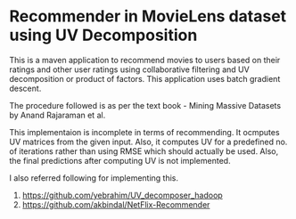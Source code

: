 Recommender in MovieLens dataset using UV Decomposition
=====================

This is a maven application to recommend movies to users based on their ratings and other user ratings using collaborative filtering and UV decomposition or product of factors. This application uses batch gradient descent.

The procedure followed is as per the text book - Mining Massive Datasets by Anand Rajaraman et al.

This implementaion is incomplete in terms of recommending. It ocmputes UV matrices from the given input. Also, it computes UV for a predefined no. of iterations rather than using RMSE which should actually be used. Also, the final predictions after computing UV is not implemented.

I also referred following for implementing this.
1. https://github.com/yebrahim/UV_decomposer_hadoop
2. https://github.com/akbindal/NetFlix-Recommender
